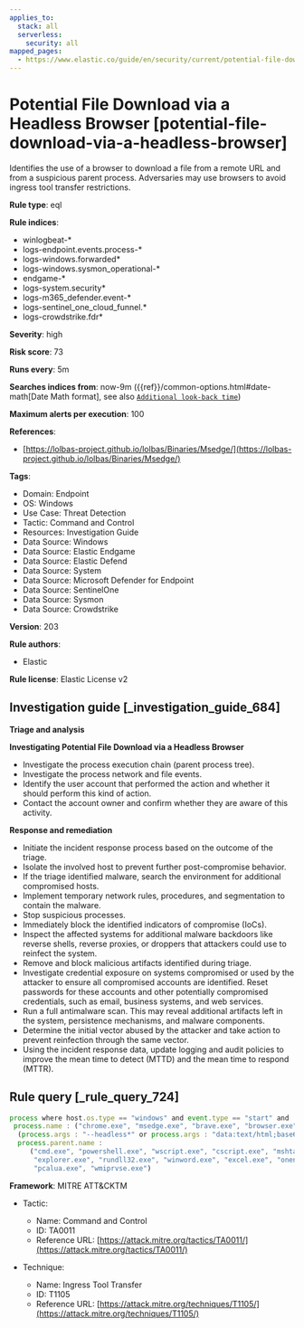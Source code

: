 ```yaml
---
applies_to:
  stack: all
  serverless:
    security: all
mapped_pages:
  - https://www.elastic.co/guide/en/security/current/potential-file-download-via-a-headless-browser.html
---
```


# Potential File Download via a Headless Browser [potential-file-download-via-a-headless-browser]

Identifies the use of a browser to download a file from a remote URL and from a suspicious parent process. Adversaries may use browsers to avoid ingress tool transfer restrictions.

**Rule type**: eql

**Rule indices**:

* winlogbeat-*
* logs-endpoint.events.process-*
* logs-windows.forwarded*
* logs-windows.sysmon_operational-*
* endgame-*
* logs-system.security*
* logs-m365_defender.event-*
* logs-sentinel_one_cloud_funnel.*
* logs-crowdstrike.fdr*

**Severity**: high

**Risk score**: 73

**Runs every**: 5m

**Searches indices from**: now-9m ({{ref}}/common-options.html#date-math[Date Math format], see also [`Additional look-back time`](docs-content://solutions/security/detect-and-alert/create-detection-rule.md#rule-schedule))

**Maximum alerts per execution**: 100

**References**:

* [https://lolbas-project.github.io/lolbas/Binaries/Msedge/](https://lolbas-project.github.io/lolbas/Binaries/Msedge/)

**Tags**:

* Domain: Endpoint
* OS: Windows
* Use Case: Threat Detection
* Tactic: Command and Control
* Resources: Investigation Guide
* Data Source: Windows
* Data Source: Elastic Endgame
* Data Source: Elastic Defend
* Data Source: System
* Data Source: Microsoft Defender for Endpoint
* Data Source: SentinelOne
* Data Source: Sysmon
* Data Source: Crowdstrike

**Version**: 203

**Rule authors**:

* Elastic

**Rule license**: Elastic License v2

## Investigation guide [_investigation_guide_684]

**Triage and analysis**

**Investigating Potential File Download via a Headless Browser**

* Investigate the process execution chain (parent process tree).
* Investigate the process network and file events.
* Identify the user account that performed the action and whether it should perform this kind of action.
* Contact the account owner and confirm whether they are aware of this activity.

**Response and remediation**

* Initiate the incident response process based on the outcome of the triage.
* Isolate the involved host to prevent further post-compromise behavior.
* If the triage identified malware, search the environment for additional compromised hosts.
* Implement temporary network rules, procedures, and segmentation to contain the malware.
* Stop suspicious processes.
* Immediately block the identified indicators of compromise (IoCs).
* Inspect the affected systems for additional malware backdoors like reverse shells, reverse proxies, or droppers that attackers could use to reinfect the system.
* Remove and block malicious artifacts identified during triage.
* Investigate credential exposure on systems compromised or used by the attacker to ensure all compromised accounts are identified. Reset passwords for these accounts and other potentially compromised credentials, such as email, business systems, and web services.
* Run a full antimalware scan. This may reveal additional artifacts left in the system, persistence mechanisms, and malware components.
* Determine the initial vector abused by the attacker and take action to prevent reinfection through the same vector.
* Using the incident response data, update logging and audit policies to improve the mean time to detect (MTTD) and the mean time to respond (MTTR).


## Rule query [_rule_query_724]

```js
process where host.os.type == "windows" and event.type == "start" and
 process.name : ("chrome.exe", "msedge.exe", "brave.exe", "browser.exe", "dragon.exe", "vivaldi.exe") and
  (process.args : "--headless*" or process.args : "data:text/html;base64,*") and
  process.parent.name :
     ("cmd.exe", "powershell.exe", "wscript.exe", "cscript.exe", "mshta.exe", "conhost.exe", "msiexec.exe",
      "explorer.exe", "rundll32.exe", "winword.exe", "excel.exe", "onenote.exe", "hh.exe", "powerpnt.exe", "forfiles.exe",
      "pcalua.exe", "wmiprvse.exe")
```

**Framework**: MITRE ATT&CKTM

* Tactic:

    * Name: Command and Control
    * ID: TA0011
    * Reference URL: [https://attack.mitre.org/tactics/TA0011/](https://attack.mitre.org/tactics/TA0011/)

* Technique:

    * Name: Ingress Tool Transfer
    * ID: T1105
    * Reference URL: [https://attack.mitre.org/techniques/T1105/](https://attack.mitre.org/techniques/T1105/)



